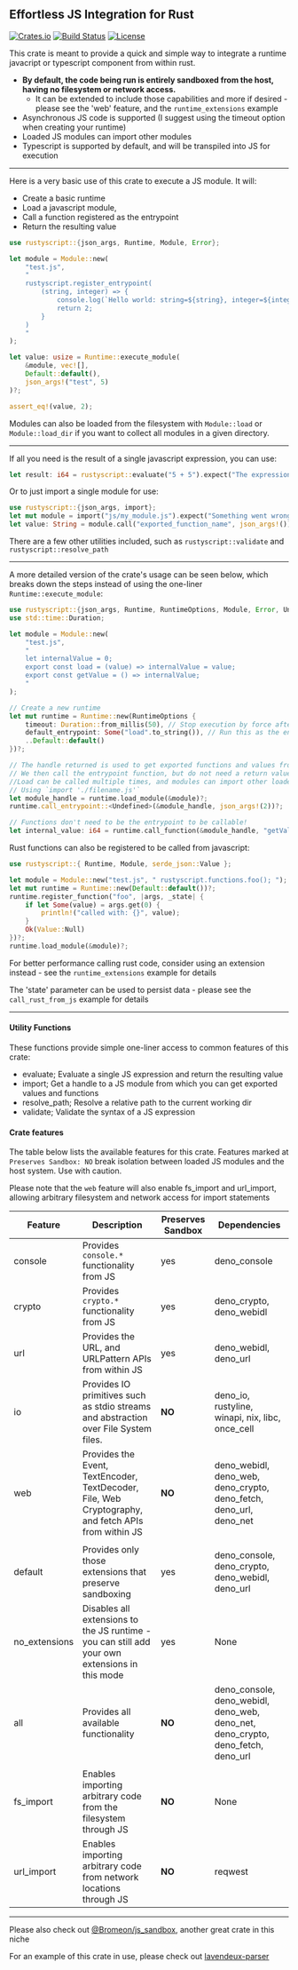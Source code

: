 ## Effortless JS Integration for Rust

[![Crates.io](https://img.shields.io/crates/v/rustyscript.svg)](https://crates.io/crates/rustyscript)
[![Build Status](https://github.com/rscarson/rustyscript/workflows/Rust/badge.svg)](https://github.com/rscarson/rustyscript/actions?query=workflow%3ARust+branch%3Amaster)
[![License](https://img.shields.io/badge/license-MIT-blue.svg)](https://raw.githubusercontent.com/rscarson/rustyscript/master/LICENSE)

<!-- cargo-rdme start -->

This crate is meant to provide a quick and simple way to integrate a runtime javacript or typescript component from within rust.

- **By default, the code being run is entirely sandboxed from the host, having no filesystem or network access.**
    - It can be extended to include those capabilities and more if desired - please see the 'web' feature, and the `runtime_extensions` example
- Asynchronous JS code is supported (I suggest using the timeout option when creating your runtime)
- Loaded JS modules can import other modules
- Typescript is supported by default, and will be transpiled into JS for execution

----

Here is a very basic use of this crate to execute a JS module. It will:
- Create a basic runtime
- Load a javascript module,
- Call a function registered as the entrypoint
- Return the resulting value
```rust
use rustyscript::{json_args, Runtime, Module, Error};

let module = Module::new(
    "test.js",
    "
    rustyscript.register_entrypoint(
        (string, integer) => {
            console.log(`Hello world: string=${string}, integer=${integer}`);
            return 2;
        }
    )
    "
);

let value: usize = Runtime::execute_module(
    &module, vec![],
    Default::default(),
    json_args!("test", 5)
)?;

assert_eq!(value, 2);
```

Modules can also be loaded from the filesystem with `Module::load` or `Module::load_dir` if you want to collect all modules in a given directory.

----

If all you need is the result of a single javascript expression, you can use:
```rust
let result: i64 = rustyscript::evaluate("5 + 5").expect("The expression was invalid!");
```

Or to just import a single module for use:
```rust
use rustyscript::{json_args, import};
let mut module = import("js/my_module.js").expect("Something went wrong!");
let value: String = module.call("exported_function_name", json_args!()).expect("Could not get a value!");
```

There are a few other utilities included, such as `rustyscript::validate` and `rustyscript::resolve_path`

----

A more detailed version of the crate's usage can be seen below, which breaks down the steps instead of using the one-liner `Runtime::execute_module`:
```rust
use rustyscript::{json_args, Runtime, RuntimeOptions, Module, Error, Undefined};
use std::time::Duration;

let module = Module::new(
    "test.js",
    "
    let internalValue = 0;
    export const load = (value) => internalValue = value;
    export const getValue = () => internalValue;
    "
);

// Create a new runtime
let mut runtime = Runtime::new(RuntimeOptions {
    timeout: Duration::from_millis(50), // Stop execution by force after 50ms
    default_entrypoint: Some("load".to_string()), // Run this as the entrypoint function if none is registered
    ..Default::default()
})?;

// The handle returned is used to get exported functions and values from that module.
// We then call the entrypoint function, but do not need a return value.
//Load can be called multiple times, and modules can import other loaded modules
// Using `import './filename.js'`
let module_handle = runtime.load_module(&module)?;
runtime.call_entrypoint::<Undefined>(&module_handle, json_args!(2))?;

// Functions don't need to be the entrypoint to be callable!
let internal_value: i64 = runtime.call_function(&module_handle, "getValue", json_args!())?;
```

Rust functions can also be registered to be called from javascript:
```rust
use rustyscript::{ Runtime, Module, serde_json::Value };

let module = Module::new("test.js", " rustyscript.functions.foo(); ");
let mut runtime = Runtime::new(Default::default())?;
runtime.register_function("foo", |args, _state| {
    if let Some(value) = args.get(0) {
        println!("called with: {}", value);
    }
    Ok(Value::Null)
})?;
runtime.load_module(&module)?;
```

For better performance calling rust code, consider using an extension instead - see the `runtime_extensions` example for details

The 'state' parameter can be used to persist data - please see the `call_rust_from_js` example for details

----

#### Utility Functions
These functions provide simple one-liner access to common features of this crate:
- evaluate; Evaluate a single JS expression and return the resulting value
- import; Get a handle to a JS module from which you can get exported values and functions
- resolve_path; Resolve a relative path to the current working dir
- validate; Validate the syntax of a JS expression

#### Crate features
The table below lists the available features for this crate. Features marked at `Preserves Sandbox: NO` break isolation between loaded JS modules and the host system.
Use with caution.

Please note that the `web` feature will also enable fs_import and url_import, allowing arbitrary filesystem and network access for import statements

| Feature     | Description                                                                                       | Preserves Sandbox | Dependencies                                                                   |  
|-------------|---------------------------------------------------------------------------------------------------|------------------|---------------------------------------------------------------------------------|
|console      |Provides `console.*` functionality from JS                                                         |yes               |deno_console                                                                     |
|crypto       |Provides `crypto.*` functionality from JS                                                          |yes               |deno_crypto, deno_webidl                                                         |
|url          |Provides the URL, and URLPattern APIs from within JS                                               |yes               |deno_webidl, deno_url                                                            |
|io           |Provides IO primitives such as stdio streams and abstraction over File System files.               |**NO**            |deno_io, rustyline, winapi, nix, libc, once_cell
|web          |Provides the Event, TextEncoder, TextDecoder, File, Web Cryptography, and fetch APIs from within JS|**NO**            |deno_webidl, deno_web, deno_crypto, deno_fetch, deno_url, deno_net               |
|             |                                                                                                   |                  |                                                                                 |
|default      |Provides only those extensions that preserve sandboxing                                            |yes               |deno_console, deno_crypto, deno_webidl, deno_url                                 |
|no_extensions|Disables all extensions to the JS runtime - you can still add your own extensions in this mode     |yes               |None                                                                             |
|all          |Provides all available functionality                                                               |**NO**            |deno_console, deno_webidl, deno_web, deno_net, deno_crypto, deno_fetch, deno_url |
|             |                                                                                                   |                  |                                                                                 |
|fs_import    | Enables importing arbitrary code from the filesystem through JS                                   |**NO**            |None                                                                             |
|url_import   | Enables importing arbitrary code from network locations through JS                                |**NO**            |reqwest                                                                          |
----

Please also check out [@Bromeon/js_sandbox](https://github.com/Bromeon/js-sandbox), another great crate in this niche

For an example of this crate in use, please check out [lavendeux-parser](https://github.com/rscarson/lavendeux-parser)

<!-- cargo-rdme end -->
